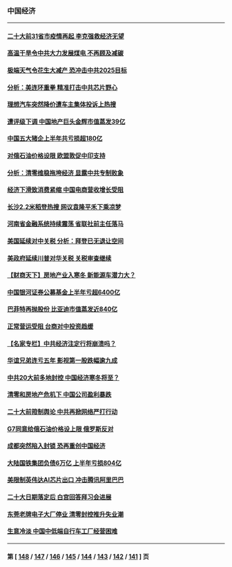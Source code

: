 ### 中国经济
---
#### [二十大前31省市疫情再起 李克强救经济无望](../../pages/ncid283/n13817553.md) 
#### [高温干旱令中共大力发展煤电 不再顾及减碳](../../pages/ncid283/n13817445.md) 
#### [极端天气令花生大减产 恐冲击中共2025目标](../../pages/ncid283/n13817316.md) 
#### [分析：美连环重拳 精准打击中共芯片野心](../../pages/ncid283/n13817007.md) 
#### [理想汽车突然降价遭车主集体投诉上热搜](../../pages/ncid283/n13817026.md) 
#### [遭评级下调 中国地产巨头金辉市值蒸发39亿](../../pages/ncid283/n13816985.md) 
#### [中国五大猪企上半年共亏损超180亿](../../pages/ncid283/n13816979.md) 
#### [对俄石油价格设限 欧盟敦促中印支持](../../pages/ncid283/n13816883.md) 
#### [分析：清零维稳拖垮经济 显露中共专制败象](../../pages/ncid283/n13815059.md) 
#### [经济下滑致消费紧缩 中国电商营收增长受阻](../../pages/ncid283/n13816876.md) 
#### [长沙2.2米稻登热搜 网议袁隆平禾下乘凉梦](../../pages/ncid283/n13816688.md) 
#### [河南省金融系统持续震荡 省联社前主任落马](../../pages/ncid283/n13816673.md) 
#### [美国延续对中关税 分析：拜登已无退让空间](../../pages/ncid283/n13816637.md) 
#### [美政府延续川普对华关税 关税审查继续](../../pages/ncid283/n13816548.md) 
#### [【财商天下】房地产业入寒冬 新能源车潜力大？](../../pages/ncid283/n13816362.md) 
#### [中国银河证券公募基金上半年亏超6400亿](../../pages/ncid283/n13816471.md) 
#### [巴菲特再抛股份 比亚迪市值蒸发近840亿](../../pages/ncid283/n13816429.md) 
#### [正常营运受阻 台商对中投资趋缓](../../pages/ncid283/n13816456.md) 
#### [【名家专栏】中共经济注定行将崩溃吗？](../../pages/ncid283/n13816213.md) 
#### [华谊兄弟连亏五年 影视第一股跌幅逾九成](../../pages/ncid283/n13816421.md) 
#### [中共20大前多地封控 中国经济寒冬将至？](../../pages/ncid283/n13816191.md) 
#### [清零和房地产危机下 中国公司盈利暴跌](../../pages/ncid283/n13816190.md) 
#### [二十大前箝制舆论 中共再掀网络严打行动](../../pages/ncid283/n13816382.md) 
#### [G7同意给俄石油价格设上限 俄罗斯反对](../../pages/ncid283/n13816302.md) 
#### [成都突然陷入封锁 恐再重创中国经济](../../pages/ncid283/n13816070.md) 
#### [大陆国铁集团负债6万亿 上半年亏损804亿](../../pages/ncid283/n13816030.md) 
#### [美限制英伟达AI芯片出口 冲击腾讯阿里巴巴](../../pages/ncid283/n13815585.md) 
#### [二十大日期落定后 白宫回答拜习会进展](../../pages/ncid283/n13815440.md) 
#### [东莞老牌电子大厂停业 清零封控推升失业潮](../../pages/ncid283/n13815359.md) 
#### [生意冷淡 中国中低端自行车工厂经营困难](../../pages/ncid283/n13815282.md) 

---
#### 第 [ [148](./148.md) / [147](./147.md) / [146](./146.md) / [145](./145.md) / [144](./144.md) / [143](./143.md) / [142](./142.md) / [141](./141.md) ] 页
